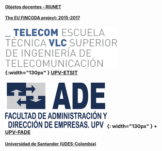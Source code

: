 
#### [Objetos docentes - RIUNET](https://riunet.upv.es/discover?rpp=10&etal=0&query=gonzalez+ladrón+de+guevara&group_by=none&page=1)

#### [The EU FINCODA project: 2015-2017](https://www.fincoda.eu)

### ![ETSIT](telecom.png){:width="130px" }   [UPV-ETSIT](cont-docentes-etsit.md)     

     
     

### ![FADE](fade.png){: width="130px" }&nbsp;+        [UPV-FADE](cont-docentes-fade.md)     

     
     
     

#### [Universidad de Santander (UDES-Colombia)](cont-docentes-udes.md)    
